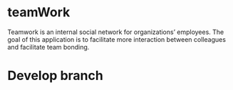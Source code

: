 # teamWork
Teamwork is an internal social network for organizations’ employees. The goal of this application is to facilitate more interaction between colleagues and facilitate team bonding.

# Develop branch

